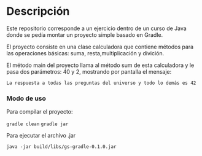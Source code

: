 # Descripción

Este repositorio corresponde a un ejercicio dentro de un curso de Java donde se pedía montar un proyecto simple basado en Gradle.

El proyecto consiste en una clase calculadora que contiene métodos para las operaciones básicas: suma, resta,multiplicación y divición.

El método main del proyecto llama al método sum de esta calculadora y le pasa dos parámetros: 40 y 2, mostrando por pantalla el mensaje:

`La respuesta a todas las preguntas del universo y todo lo demás es 42`

### Modo de uso

Para compilar el proyecto:

`gradle clean`
`gradle jar`

Para ejecutar el archivo .jar

`java -jar build/libs/gs-gradle-0.1.0.jar`
